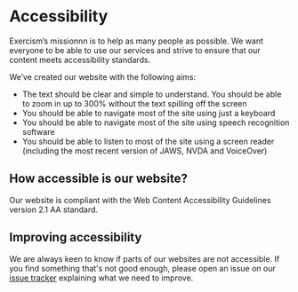 # Accessibility

Exercism’s missionnn is to help as many people as possible. We want everyone to be able to use our services and strive to ensure that our content meets accessibility standards.

We’ve created our website with the following aims:

- The text should be clear and simple to understand. You should be able to zoom in up to 300% without the text spilling off the screen
- You should be able to navigate most of the site using just a keyboard
- You should be able to navigate most of the site using speech recognition software
- You should be able to listen to most of the site using a screen reader (including the most recent version of JAWS, NVDA and VoiceOver)

## How accessible is our website?

Our website is compliant with the Web Content Accessibility Guidelines version 2.1 AA standard.

## Improving accessibility

We are always keen to know if parts of our websites are not accessible.
If you find something that's not good enough, please open an issue on our [issue tracker](https://github.com/exercism/exercise) explaining what we need to improve.
